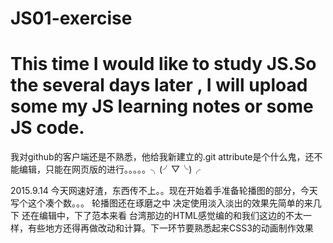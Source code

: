 # JS01-exercise
This time I would like to study JS.So the several days later , I will upload some my JS learning notes or some JS code.
============
我对github的客户端还是不熟悉，他给我新建立的.git attribute是个什么鬼，还不能编辑，只能在网页版的进行。。。。。╮(╯▽╰)╭


2015.9.14
今天网速好渣，东西传不上。。现在开始着手准备轮播图的部分，今天写个这个凑个数。。。
轮播图还在琢磨之中
决定使用淡入淡出的效果先简单的来几下
还在编辑中，下了范本来看
台湾那边的HTML感觉编的和我们这边的不太一样，有些地方还得再做改动和计算。下一环节要熟悉起来CSS3的动画制作效果
